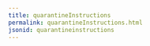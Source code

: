 ```yaml
---
title: quarantineInstructions
permalink: quarantineInstructions.html
jsonid: quarantineinstructions
---
```


